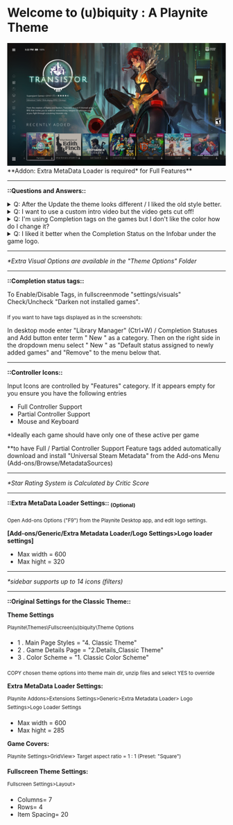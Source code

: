 # Welcome to (u)biquity : A Playnite Theme

<img src="https://raw.githubusercontent.com/RedSchism/ubiquity/main/screenshot01.jpg" />
**Addon: Extra MetaData Loader is required* for Full Features**

________________________________________________________________________________________






**::Questions and Answers::**


<details> 
  <summary>Q: After the Update the theme looks different / I liked the old style better. </summary>

<sub>All older versions of the theme are still supported and updated
   You can find the older styles of Ubiquity in the themes dir. in the "Theme Options" folder.</sub>
</details>


<details> 
  <summary>Q: I want to use a custom intro video but the video gets cut off!</summary>


<sub>Open "Main.xaml" with notepad++. Located in (Ubiquity/Views) folder.
   You will need to edit to entries here: </sub>

<sub>Under "< !--Intro Video-- >" look for the line "<DoubleAnimation.../ BeginTime="0:0:4.0" />"
   Change the "4.0" into the same length as your custom intro (ie"10" for 10sec)</sub>

<sup>Next search for "< !--Main-- >" look for the line "<DoubleAnimation.../ BeginTime="0:0:4.0" />"
   Repeat the steps above for the next entry
   Save and Restart ubiquity.</sup>
</details>



<details> 
  <summary>Q: I'm using Completion tags on the games but I don't like the color how do I change it?</summary>


<sub>Open "ListGameItemTemplate.xaml" with notepad++. Located in (Ubiquity/DerivedStyles) folder.</sub>

<sub>Search for (Background="#cd0057") Change the six digit color code here.
   You can write in the name of the color you want (ie:Background="Blue") or use a hex code for more 
   colors. 
   Save and Restart ubiquity.</sub>

<sub>Note: If your chosen color is too bright and the text can't be read you can change that
   in the same area (<TextBlock x:Name="CompletionStatus") under (Foreground="White")</sub>
</details>


 
<details> 
  <summary>Q: I liked it better when the Completion Status on the Infobar under the game logo.</summary>


<sub>Open "Main.xaml" with notepad++. Located in (Ubiquity/Views) folder.
   Search for (< !--GameTitles Infobar-- >) You should notice two TextBlock entries in green.</sub>
   
<sub>The green means they're disabled to enable them delete the "!--" and "--" from the green text.
   Once enabled the entries should be multiple colors. 
   Delete or Disable the duplicate entry below the reactivated code.
   Save and Restart ubiquity.</sub>
</details>



________________________________________________________________________________________

_*Extra Visual Options are available in the "Theme Options" Folder_
________________________________________________________________________________________

**::Completion status tags::**

To Enable/Disable Tags, in fullscreenmode "settings/visuals" Check/Uncheck 
"Darken not installed games".

<sub>If you want to have tags displayed as in the screenshots:</sub> 

In desktop mode enter "Library Manager" (Ctrl+W) / Completion Statuses and Add button 
enter term " New " as a category. Then on the right side in the dropdown menu select " New "
as "Default status assigned to newly added games" and "Remove" to the menu below that. 
________________________________________________________________________________________

**::Controller Icons::**

Input Icons are controlled by "Features" category.
If it appears empty for you ensure you have the following entries

- Full Controller Support
- Partial Controller Support
- Mouse and Keyboard

*Ideally each game should have only one of these active per game

**to have Full / Partial Controller Support Feature tags added automatically download
and install "Universal Steam Metadata" from the Add-ons Menu (Add-ons/Browse/MetadataSources)
________________________________________________________________________________________

_*Star Rating System is Calculated by Critic Score_
________________________________________________________________________________________

**::Extra MetaData Loader Settings:: <sub>(Optional)</sub>**

<sub>Open Add-ons Options ("F9") from the Playnite Desktop app, and edit logo settings.</sub>

**[Add-ons/Generic/Extra Metadata Loader/Logo Settings>Logo loader settings]**

- Max width = 600
- Max hight = 320

________________________________________________________________________________________

_*sidebar supports up to 14 icons (filters)_
________________________________________________________________________________________

**::Original Settings for the Classic Theme::**

**Theme Settings**

<sup>Playnite\Themes\Fullscreen\(u)biquity\Theme Options</sup>

- 1 . Main Page Styles = "4. Classic Theme"
- 2 . Game Details Page = "2.Details_Classic Theme"
- 3 . Color Scheme = "1. Classic Color Scheme"

<sub>COPY chosen theme options into theme main dir, unzip files and select YES to override</sub>

**Extra MetaData Loader Settings:**

<sup>Playnite Addons>Extensions Settings>Generic>Extra Metadata Loader> Logo Settings>Logo Loader Settings</sup>
- Max width = 600
- Max hight = 285

**Game Covers:**

<sup>Playnite Settings>GridView> Target aspect ratio = 1 : 1 (Preset: "Square")</sup>

**Fullscreen Theme Settings:**

<sup>Fullscreen Settings>Layout> </sup>
- Columns= 7
- Rows= 4
- Item Spacing= 20
